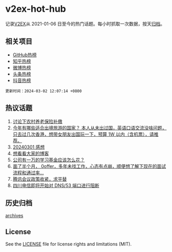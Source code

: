 # v2ex-hot-hub

 记录[V2EX](https://www.v2ex.com/)从 2021-01-06 日至今的热门话题。每小时抓取一次数据，按天[归档](archives)。
 
 ## 相关项目

- [GitHub热榜](https://github.com/snaildev/github-hot-hub)
- [知乎热榜](https://github.com/snaildev/zhihu-hot-hub)
- [微博热榜](https://github.com/snaildev/weibo-hot-hub)
- [头条热榜](https://github.com/snaildev/toutiao-hot-hub)
- [抖音热榜](https://github.com/snaildev/douyin-hot-hub)


 `更新时间：2024-03-02 12:07:14 +0800`

## 热议话题

1. [讨论下农村养老保险补缴](https://www.v2ex.com/t/1019767)
1. [今年有哪些适合出境旅游的国家？ 本人从未出过国，英语口语交流没啥问题，只去过几次香港，想带女朋友出国玩一下，预算 1W 以内（含机票），请推荐。](https://www.v2ex.com/t/1019779)
1. [20240301 感想](https://www.v2ex.com/t/1019750)
1. [想看看大家的博客](https://www.v2ex.com/t/1019932)
1. [公司有一万的学习基金应该怎么花？](https://www.v2ex.com/t/1019782)
1. [面了半个月， 0offer，多年未找工作，心态有点崩，顺便想了解下现在的面试流程和通过率...](https://www.v2ex.com/t/1019889)
1. [腾讯会议政策收紧，求平替](https://www.v2ex.com/t/1019892)
1. [四川电信即将开始对 DNS/53 端口进行阻断](https://www.v2ex.com/t/1019877)

## 历史归档

[archives](archives)

## License

See the [LICENSE](LICENSE) file for license rights and limitations (MIT).

